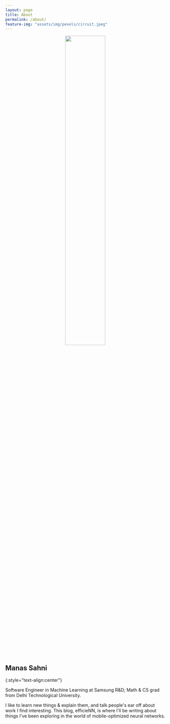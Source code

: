 ```yaml
---
layout: page
title: About
permalink: /about/
feature-img: "assets/img/pexels/circuit.jpeg"
---
```


<center><img src="{{site.baseurl}}/assets/img/manas.jpg" width="50%"></center>

## Manas Sahni
{:style="text-align:center"}

Software Engineer in Machine Learning at Samsung R&D; Math & CS grad from Delhi Technological University.

I like to learn new things & explain them, and talk people's ear off about work I find interesting.
This blog, efficieNN, is where I'll be writing about things I've been exploring in the world of mobile-optimized neural networks.
